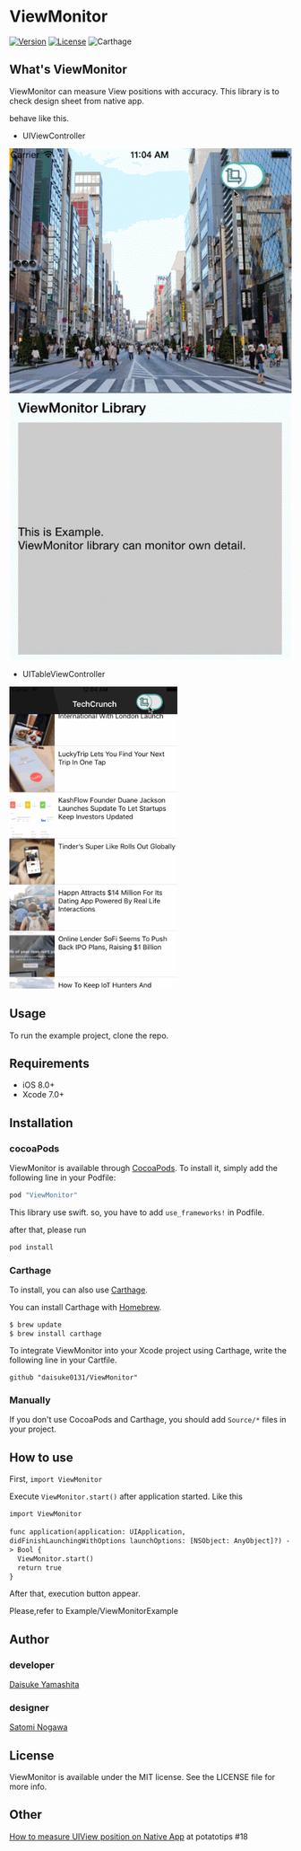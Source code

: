 # ViewMonitor

[![Version](https://img.shields.io/cocoapods/v/ViewMonitor.svg?style=flat)](http://cocoapods.org/pods/ViewMonitor)
[![License](https://img.shields.io/cocoapods/l/ViewMonitor.svg?style=flat)](http://cocoapods.org/pods/ViewMonitor)
![Carthage](https://img.shields.io/badge/Carthage-compatible-4BC51D.svg?style=flat)

## What's ViewMonitor
ViewMonitor can measure View positions with accuracy.
This library is to check design sheet from native app.

behave like this.

- UIViewController

![demo](assets/demo.gif)

- UITableViewController

<img src="assets/table_demo.gif" width=300>

## Usage

To run the example project, clone the repo.

## Requirements
- iOS 8.0+
- Xcode 7.0+

## Installation
### cocoaPods
ViewMonitor is available through [CocoaPods](http://cocoapods.org). To install
it, simply add the following line in your Podfile:
```ruby
pod "ViewMonitor"
```
This library use swift.
so, you have to add `use_frameworks!` in Podfile.

after that, please run 
```ruby
pod install
```
### Carthage
To install, you can also use [Carthage](https://github.com/Carthage/Carthage).

You can install Carthage with [Homebrew](http://brew.sh/).
```
$ brew update
$ brew install carthage
```
To integrate ViewMonitor into your Xcode project using Carthage, write the following line in your Cartfile.
```
github "daisuke0131/ViewMonitor"
```
### Manually
If you don't use CocoaPods and Carthage, you should add `Source/*` files in your project.

## How to use
First, ```import ViewMonitor```

Execute ```ViewMonitor.start()``` after application started. 
Like this
```
import ViewMonitor

func application(application: UIApplication, didFinishLaunchingWithOptions launchOptions: [NSObject: AnyObject]?) -> Bool {
  ViewMonitor.start()
  return true
}
```
After that, execution button appear.

Please,refer to Example/ViewMonitorExample

## Author
### developer
[Daisuke Yamashita](https://github.com/daisuke0131)
### designer
[Satomi Nogawa](https://github.com/stmngw)

## License
ViewMonitor is available under the MIT license. See the LICENSE file for more info.

## Other
[How to measure UIView position on Native App](http://www.slideshare.net/daisukeyamashita180/18potatotips-yamashita) at potatotips #18
